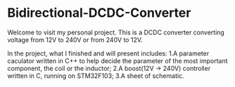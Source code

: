 # Bidirectional-DCDC-Converter

Welcome to visit my personal project.
This is a DCDC converter converting voltage from 12V to 240V or from 240V to 12V.

In the project, what I finished and will present includes:
1.A parameter caculator written in C++ to help decide the parameter of the most important component, the coil or the inductor;
2.A boost(12V -> 240V) controller written in C, running on STM32F103;
3.A sheet of schematic.
